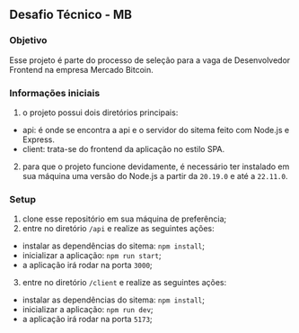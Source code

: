 ## Desafio Técnico - MB

### Objetivo
Esse projeto é parte do processo de seleção para a vaga de Desenvolvedor Frontend na empresa Mercado Bitcoin.

### Informações iniciais
1. o projeto possui dois diretórios principais:
  - api: é onde se encontra a api e o servidor do sitema feito com Node.js e Express.
  - client: trata-se do frontend da aplicação no estilo SPA.
2. para que o projeto funcione devidamente, é necessário ter instalado em sua máquina uma versão do Node.js a partir da `20.19.0` e até a `22.11.0`.

### Setup
1. clone esse repositório em sua máquina de preferência;
2. entre no diretório `/api` e realize as seguintes ações:
  - instalar as dependências do sitema: `npm install`;
  - inicializar a aplicação: `npm run start`;
  - a aplicação irá rodar na porta `3000`;
3. entre no diretório `/client` e realize as seguintes ações:
  - instalar as dependências do sitema: `npm install`;
  - inicializar a aplicação: `npm run dev`;
  - a aplicação irá rodar na porta `5173`;